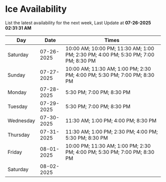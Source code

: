 # Ice Availability

List the latest availability for the next week, Last Update at **07-26-2025 02:31:31 AM**

| Day         | Date        | Times       |
| ----------- | ----------- | ----------- |
|Saturday|07-26-2025|10:00 AM; 10:00 PM; 11:30 AM; 1:00 PM; 2:30 PM; 4:00 PM; 5:30 PM; 7:00 PM; 8:30 PM|
|Sunday|07-27-2025|10:00 AM; 11:30 AM; 1:00 PM; 2:30 PM; 4:00 PM; 5:30 PM; 7:00 PM; 8:30 PM|
|Monday|07-28-2025|5:30 PM; 7:00 PM; 8:30 PM|
|Tuesday|07-29-2025|5:30 PM; 7:00 PM; 8:30 PM|
|Wednesday|07-30-2025|11:30 AM; 1:00 PM; 4:00 PM; 8:30 PM|
|Thursday|07-31-2025|11:30 AM; 1:00 PM; 2:30 PM; 4:00 PM; 5:30 PM; 8:30 PM|
|Friday|08-01-2025|10:00 PM; 11:30 AM; 1:00 PM; 2:30 PM; 4:00 PM; 5:30 PM; 7:00 PM; 8:30 PM|
|Saturday|08-02-2025||

